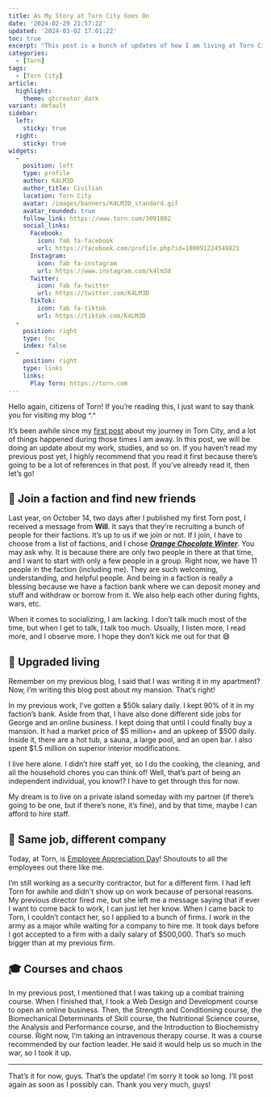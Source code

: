 ```yaml
---
title: As My Story at Torn City Goes On
date: '2024-02-29 21:57:22'
updated: '2024-03-02 17:01:22'
toc: true
excerpt: "This post is a bunch of updates of how I am living at Torn City now."
categories:
  - [Torn]
tags:
  - [Torn City]
article:
  highlight:
    theme: qtcreator_dark
variant: default
sidebar:
  left:
    sticky: true
  right:
    sticky: true
widgets:
  -
    position: left
    type: profile
    author: K4LM3D
    author_title: Civilian
    location: Torn City
    avatar: /images/banners/K4LM3D_standard.gif
    avatar_rounded: true
    follow_link: https://www.torn.com/3091002
    social_links:
      Facebook:
        icon: fab fa-facebook
        url: https://facebook.com/profile.php?id=100091224549821
      Instagram:
        icon: fab fa-instagram
        url: https://www.instagram.com/k4lm3d
      Twitter:
        icon: fab fa-twitter
        url: https://twitter.com/K4LM3D
      TikTok:
        icon: fab fa-tiktok
        url: https://tiktok.com/K4LM3D
  - 
    position: right
    type: toc
    index: false
  -
    position: right
    type: links
    links:
      Play Torn: https://torn.com
---
```


Hello again, citizens of Torn! If you’re reading this, I just want to say thank you for visiting my blog ^.^

It’s been awhile since my [first post](/torn/first-step) about my journey in Torn City, and a lot of things happened during those times I am away. In this post, we will be doing an update about my work, studies, and so on. If you haven’t read my previous post yet, I highly recommend that you read it first because there’s going to be a lot of references in that post. If you’ve already read it, then let’s go!

## 🤼 Join a faction and find new friends
Last year, on October 14, two days after I published my first Torn post, I received a message from **Will**. It says that they’re recruiting a bunch of people for their factions. It’s up to us if we join or not. If I join, I have to choose from a list of factions, and I chose ***<a href="https://www.torn.com/factions.php?step=profile&ID=50662&referredFrom=3035479#/" target="_blank">Orange Chocolate Winter</a>***. You may ask why. It is because there are only two people in there at that time, and I want to start with only a few people in a group. Right now, we have 11 people in the faction (including me). They are such welcoming, understanding, and helpful people. And being in a faction is really a blessing because we have a faction bank where we can deposit money and stuff and withdraw or borrow from it. We also help each other during fights, wars, etc.

When it comes to socializing, I am lacking. I don’t talk much most of the time, but when I get to talk, I talk too much. Usually, I listen more, I read more, and I observe more. I hope they don’t kick me out for that 😅

## 🏡 Upgraded living
Remember on my previous blog, I said that I was writing it in my apartment? Now, I’m writing this blog post about my mansion. That’s right!

In my previous work, I’ve gotten a $50k salary daily. I kept 90% of it in my faction’s bank. Aside from that, I have also done different side jobs for George and an online business. I kept doing that until I could finally buy a mansion. It had a market price of $5 million+ and an upkeep of $500 daily. Inside it, there are a hot tub, a sauna, a large pool, and an open bar. I also spent $1.5 million on superior interior modifications.

I live here alone. I didn’t hire staff yet, so I do the cooking, the cleaning, and all the household chores you can think of! Well, that’s part of being an independent individual, you know!? I have to get through this for now.

My dream is to live on a private island someday with my partner (if there’s going to be one, but if there’s none, it’s fine), and by that time, maybe I can afford to hire staff.

## 💼 Same job, different company
Today, at Torn, is <a href="https://www.torn.com/newspaper.php#!/articles/2573" target="_blank">Employee Appreciation Day</a>! Shoutouts to all the employees out there like me.

I’m still working as a security contractor, but for a different firm. I had left Torn for awhile and didn't show up on work because of personal reasons. My previous director fired me, but she left me a message saying that if ever I want to come back to work, I can just let her know. When I came back to Torn, I couldn’t contact her, so I applied to a bunch of firms. I work in the army as a major while waiting for a company to hire me. It took days before I got accepted to a firm with a daily salary of $500,000. That’s so much bigger than at my previous firm.

## 🎓 Courses and chaos
In my previous post, I mentioned that I was taking up a combat training course. When I finished that, I took a Web Design and Development course to open an online business. Then, the Strength and Conditioning course, the Biomechanical Determinants of Skill course, the Nutritional Science course, the Analysis and Performance course, and the Introduction to Biochemistry course. Right now, I’m taking an intravenous therapy course. It was a course recommended by our faction leader. He said it would help us so much in the war, so I took it up.

___
That’s it for now, guys. That’s the update! I’m sorry it took so long. I’ll post again as soon as I possibly can. Thank you very much, guys!